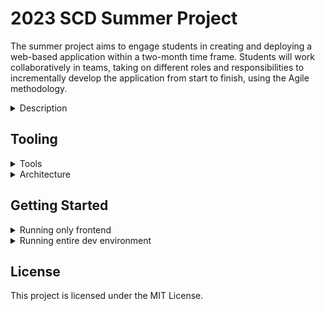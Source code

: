 # 2023 SCD Summer Project

The summer project aims to engage students in creating and deploying a web-based application within a two-month time frame. Students will work collaboratively in teams, taking on different roles and responsibilities to incrementally develop the application from start to finish, using the Agile methodology.

<details>
<summary>Description</summary>
The summer project aims to engage students in creating and deploying a web-based application within a two-month time frame. Students will work collaboratively in teams, taking on different roles and responsibilities to incrementally develop the application from start to finish, using the Agile methodology.

Throughout the project, students will gain hands-on experience in web development, enhancing their programming skills and expanding their technical knowledge. They will have the opportunity to work on frontend and/or backend development, database management, system (architecture) design, CI/CD pipelines, and also non-technical roles such as management, marketing, branding, and QA/UX. The project also focuses on fostering teamwork, collaboration, and project management skills as students work together to overcome challenges and meet project milestones.

By participating in this summer project, students will have the chance to build their portfolios and resumes with a real-world web application, showcasing their practical skills and commitment to learning ubiquitous and intricate systems. They will also benefit from networking opportunities, connecting with peers, mentors, and faculty involved in the project. Additionally, the project will provide students with exposure to industry practices and development methodologies, preparing them for future careers in related fields.

It may seem a bit overwhelming to realize what you're getting yourself into, but don't worry! You don't have to be fully committed to join. The goal of this project is to provide you with a valuable learning experience, skill development, personal growth, and the opportunity to work communally on a meaningful project that can have a lasting impact on your academic and professional journeys.
<br>

</details>

## Tooling

<details>
<summary>Tools</summary>
<br>

The client was bootstrapped with [reactjs-vite-tailwindcss-boilerplate](https://github.com/joaopaulomoraes/reactjs-vite-tailwindcss-boilerplate)

This client uses tools like:

- [Vite](https://vitejs.dev)
- [ReactJS](https://reactjs.org)
- [TypeScript](https://www.typescriptlang.org)
- [Vitest](https://vitest.dev)
- [Testing Library](https://testing-library.com)
- [Tailwindcss](https://tailwindcss.com)
- [Eslint](https://eslint.org)
- [Prettier](https://prettier.io)

The server uses tools like:

- [Express](https://expressjs.com/)
- [TypeScript](https://www.typescriptlang.org)
- [Jest](https://jestjs.io/)
- [Supertest](https://github.com/ladjs/supertest)
- [Pocketbase SDK](https://github.com/pocketbase/js-sdk)
- [Docker](https://www.docker.com/)
- [Redis](https://redis.io/)
- [Pocketbase BaaS](https://pocketbase.io/)

</details>

<details>
<summary>Architecture</summary>
<br>
Backend architecture:

![backend-architecture](/.github/imgs/backend.png)

</details>

## Getting Started

<details>
<summary>Running only frontend</summary>
<br>

### Prerequisites

1. [Node.js](https://nodejs.org/en/download/)
2. [Git](https://git-scm.com/downloads)

<br>
1. Clone the repository

```bash
# clone repo
git clone https://github.com/WSU-Society-of-Computer-Developers/summer-project
# go to project folder
cd summer-project
# go to client folder
cd client
```

2. Create a `.env` file in `client/` folder with the following contents:

```bash
VITE_PB_URL=http://localhost:8090
```

3. Install dependencies

```bash
npm install
```

4. Run the dev environment

```bash
# run this command every time you want to start the dev server
npm run dev
```

Now the site should be up with hot reload @ <http://localhost:5173>.

</details>

<details>
<summary>Running entire dev environment</summary>
<br>

**YOU MUST HAVE [Docker](https://docs.docker.com/get-docker/) INSTALLED**

### Prerequisites

1. [Docker](https://docs.docker.com/get-docker/)
2. [Git](https://git-scm.com/downloads)

<br>

1. Clone the repository

```bash
# clone repo
git clone https://github.com/WSU-Society-of-Computer-Developers/summer-project

# go to project folder
cd summer-project
```

1. Create a `.env` file in `server/` folder with the following contents:

```bash
PORT=5000
REDIS_URL=redis://redis:6379
PB_URL=http://pocketbase:8090
PB_ADMIN_USERNAME=get_from_discord
PB_ADMIN_PASSWORD=get_from_discord
NODE_ENV=development

```

> **NOTE:** Replace `get_from_discord` with the actual values from Discord in the [#backend-private](https://discord.com/channels/1114185335266623488/1114328051673731102/1119060706453635204) channel

4. Create a `.env` file in `client/` folder with the following contents:

```bash
VITE_PB_URL=http://localhost:8090
```

3. Download the `pocketbase_data.zip` from Discord in the pinned message in the [#backend-private](https://discord.com/channels/1114185335266623488/1114328051673731102/1130206254422294628) channel and extract it in the `summer-project/server` folder

Your directory should now look like this:

```
summer-project/
├─ client/
│  ├─ src/
│  ├─ .env
├─ server/
│  ├─ docker/
│  │  ├─ pb/
│  │  │  ├─ data/
│  │  │  ┕ public/
│  ├─ src/
│  ┕ .env
┕ docker-compose.yml
```

4. Run the dev environment

```bash
# in the summer-project folder where the docker-compose.yml file is in, run:
docker-compose up
```

> If you have any questions, please contact @ThatZiv

You should be able to now:

- Access the frontend: <http://localhost:5173/>
- Access the backend: <http://localhost:5000/api>
- Access the Pocketbase admin panel: <http://localhost:8090/_/>

### Caveats

- If you want to run the backend without docker, you will need to install [Redis](https://redis.io/) and [Node.js](https://nodejs.org/en/download/) and run them separately
- Any changes in code for both the **client** and **server** outside their respective `src/` folder will require a docker image rebuild to reflect changes:
  - `docker-compose up --build`

</details>

## License

This project is licensed under the MIT License.
